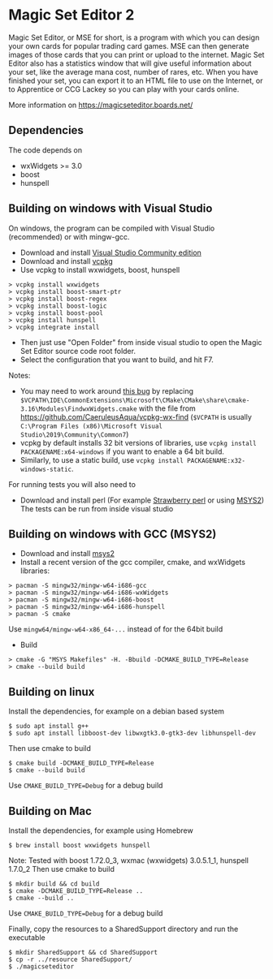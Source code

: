 # Magic Set Editor 2

Magic Set Editor, or MSE for short, is a program with which you can design your own cards for popular trading card games. MSE can then generate images of those cards that you can print or upload to the internet. Magic Set Editor also has a statistics window that will give useful information about your set, like the average mana cost, number of rares, etc. When you have finished your set, you can export it to an HTML file to use on the Internet, or to Apprentice or CCG Lackey so you can play with your cards online.

More information on https://magicseteditor.boards.net/

## Dependencies

The code depends on
 * wxWidgets >= 3.0
 * boost
 * hunspell

## Building on windows with Visual Studio

On windows, the program can be compiled with Visual Studio (recommended) or with mingw-gcc.

 * Download and install [Visual Studio Community edition](https://visualstudio.microsoft.com/vs/community/)
 * Download and install [vcpkg](https://github.com/microsoft/vcpkg)
 * Use vcpkg to install wxwidgets, boost, hunspell
```shell
> vcpkg install wxwidgets
> vcpkg install boost-smart-ptr
> vcpkg install boost-regex
> vcpkg install boost-logic
> vcpkg install boost-pool
> vcpkg install hunspell
> vcpkg integrate install
```
 * Then just use "Open Folder" from inside visual studio to open the Magic Set Editor source code root folder.
 * Select the configuration that you want to build, and hit F7.

Notes:
 * You may need to work around [this bug](https://github.com/microsoft/vcpkg/issues/4756) by replacing `$VCPATH\IDE\CommonExtensions\Microsoft\CMake\CMake\share\cmake-3.16\Modules\FindwxWidgets.cmake` with the file from  https://github.com/CaeruleusAqua/vcpkg-wx-find (`$VCPATH` is usually `C:\Program Files (x86)\Microsoft Visual Studio\2019\Community\Common7`)
 * vcpkg by default installs 32 bit versions of libraries, use `vcpkg install PACKAGENAME:x64-windows` if you want to enable a 64 bit build.
 * Similarly, to use a static build, use `vcpkg install PACKAGENAME:x32-windows-static`.
 
For running tests you will also need to
 * Download and install perl (For example [Strawberry perl](http://strawberryperl.com/) or using [MSYS2](https://www.msys2.org/))
The tests can be run from inside visual studio

## Building on windows with GCC (MSYS2)

 * Download and install [msys2](https://www.msys2.org/)
 * Install a recent version of the gcc compiler, cmake, and wxWidgets libraries:
```shell
> pacman -S mingw32/mingw-w64-i686-gcc
> pacman -S mingw32/mingw-w64-i686-wxWidgets
> pacman -S mingw32/mingw-w64-i686-boost
> pacman -S mingw32/mingw-w64-i686-hunspell
> pacman -S cmake
```
   Use `mingw64/mingw-w64-x86_64-...` instead of for the 64bit build
 * Build
```shell
> cmake -G "MSYS Makefiles" -H. -Bbuild -DCMAKE_BUILD_TYPE=Release
> cmake --build build
```

## Building on linux

Install the dependencies, for example on a debian based system
```shell
$ sudo apt install g++
$ sudo apt install libboost-dev libwxgtk3.0-gtk3-dev libhunspell-dev
```
Then use cmake to build
```shell
$ cmake build -DCMAKE_BUILD_TYPE=Release
$ cmake --build build
```
Use `CMAKE_BUILD_TYPE=Debug` for a debug build

## Building on Mac

Install the dependencies, for example using Homebrew
```shell
$ brew install boost wxwidgets hunspell
```
Note: Tested with boost 1.72.0\_3, wxmac (wxwidgets) 3.0.5.1\_1, hunspell 1.7.0\_2
Then use cmake to build
```shell
$ mkdir build && cd build
$ cmake -DCMAKE_BUILD_TYPE=Release ..
$ cmake --build ..
```
Use `CMAKE_BUILD_TYPE=Debug` for a debug build

Finally, copy the resources to a SharedSupport directory and run the executable
```shell
$ mkdir SharedSupport && cd SharedSupport
$ cp -r ../resource SharedSupport/
$ ./magicseteditor
```
